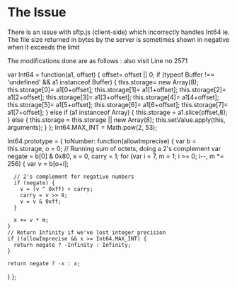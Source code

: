 # The Issue
There is an issue with sftp.js (client-side) which incorrectly handles Int64 ie. The file size returned in bytes by the server is sometimes shown in negative when it exceeds the limit


The modifications done are as follows : also visit Line no 2571

var Int64 = function(a1, offset) {
  offset= offset || 0;
  if (typeof Buffer !== 'undefined' && a1 instanceof Buffer) {
    this.storage= new Array(8);
    this.storage[0]= a1[0+offset];
    this.storage[1]= a1[1+offset];
    this.storage[2]= a1[2+offset];
    this.storage[3]= a1[3+offset];
    this.storage[4]= a1[4+offset];
    this.storage[5]= a1[5+offset];
    this.storage[6]= a1[6+offset];
    this.storage[7]= a1[7+offset];
  } else if (a1 instanceof Array) {
    this.storage = a1.slice(offset,8);
  } else {
    this.storage = this.storage || new Array(8);
    this.setValue.apply(this, arguments);
  }
};
Int64.MAX_INT = Math.pow(2, 53);

Int64.prototype = {
  toNumber: function(allowImprecise) {
    var b = this.storage, o = 0;
    // Running sum of octets, doing a 2's complement
    var negate = b[0] & 0x80, x = 0, carry = 1;
    for (var i = 7, m = 1; i >= 0; i--, m *= 256) {
      var v = b[o+i];

      // 2's complement for negative numbers
      if (negate) {
        v = (v ^ 0xff) + carry;
        carry = v >> 8;
        v = v & 0xff;
      }

      x += v * m;
    }
    // Return Infinity if we've lost integer precision
    if (!allowImprecise && x >= Int64.MAX_INT) {
      return negate ? -Infinity : Infinity;
    }

    return negate ? -x : x;
  }
};

